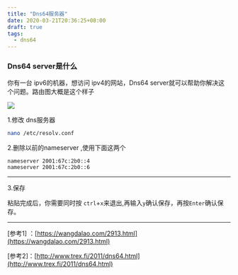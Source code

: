 ```yaml
---
title: "Dns64服务器"
date: 2020-03-21T20:36:25+08:00
draft: true
tags:
  - dns64
---
```


### Dns64 server是什么

你有一台 ipv6的机器，想访问 ipv4的网站，Dns64 server就可以帮助你解决这个问题。路由图大概是这个样子

![](https://img.yaleax.com/u-1641462757-2111149660-fm-26-gp-0.jpg)

1.修改 dns服务器

```bash
nano /etc/resolv.conf
```

2.删除以前的nameserver ,使用下面这两个

```
nameserver 2001:67c:2b0::4 
nameserver 2001:67c:2b0::6
```

-----

3.保存

 粘贴完成后，你需要同时按 `ctrl`+`x`来退出,再输入`y`确认保存，再按`Enter`确认保存。

-----

[参考1] ：[https://wangdalao.com/2913.html](https://wangdalao.com/2913.html)

[参考2]：[http://www.trex.fi/2011/dns64.html](http://www.trex.fi/2011/dns64.html)


